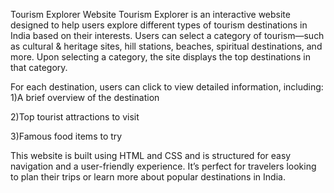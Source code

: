 Tourism Explorer Website
Tourism Explorer is an interactive website designed to help users explore different types of tourism destinations in India based on their interests. Users can select a category of tourism—such as cultural & heritage sites, hill stations, beaches, spiritual destinations, and more. Upon selecting a category, the site displays the top destinations in that category.

For each destination, users can click to view detailed information, including:
1)A brief overview of the destination

2)Top tourist attractions to visit

3)Famous food items to try

This website is built using HTML and CSS and is structured for easy navigation and a user-friendly experience.
It’s perfect for travelers looking to plan their trips or learn more about popular destinations in India.

